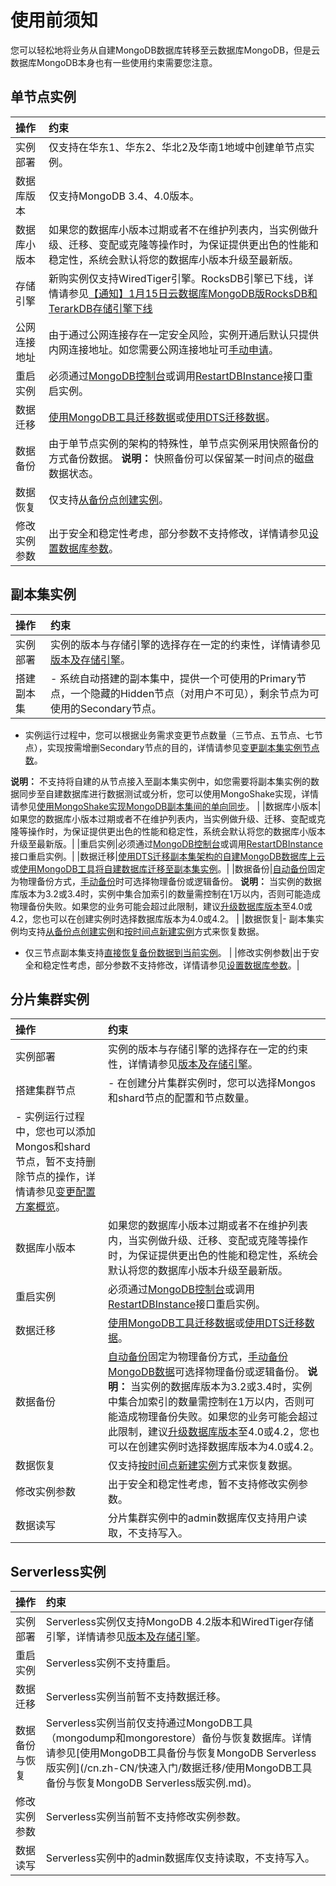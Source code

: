 # 使用前须知

您可以轻松地将业务从自建MongoDB数据库转移至云数据库MongoDB，但是云数据库MongoDB本身也有一些使用约束需要您注意。

## 单节点实例

|操作|约束|
|:-|:-|
|实例部署|仅支持在华东1、华东2、华北2及华南1地域中创建单节点实例。|
|数据库版本|仅支持MongoDB 3.4、4.0版本。|
|数据库小版本|如果您的数据库小版本过期或者不在维护列表内，当实例做升级、迁移、变配或克隆等操作时，为保证提供更出色的性能和稳定性，系统会默认将您的数据库小版本升级至最新版。|
|存储引擎|新购实例仅支持WiredTiger引擎。RocksDB引擎已下线，详情请参见[【通知】1月15日云数据库MongoDB版RocksDB和TerarkDB存储引擎下线](/cn.zh-CN/产品通知/【通知】1月15日云数据库MongoDB版RocksDB和TerarkDB存储引擎下线.md) |
|公网连接地址|由于通过公网连接存在一定安全风险，实例开通后默认只提供内网连接地址。如您需要公网连接地址可[手动申请](/cn.zh-CN/用户指南/管理网络连接/公网连接地址/申请公网连接地址.md)。|
|重启实例|必须通过[MongoDB控制台](https://mongodb.console.aliyun.com/)或调用[RestartDBInstance](/cn.zh-CN/API参考/实例管理/RestartDBInstance.md)接口重启实例。|
|数据迁移|[使用MongoDB工具迁移数据](/cn.zh-CN/快速入门/数据迁移/使用MongoDB工具将自建数据库迁移至单节点实例.md)或[使用DTS迁移数据](/cn.zh-CN/快速入门/数据迁移/使用DTS迁移副本集架构的自建MongoDB数据库上云.md)。|
|数据备份|由于单节点实例的架构的特殊性，单节点实例采用快照备份的方式备份数据。 **说明：** 快照备份可以保留某一时间点的磁盘数据状态。 |
|数据恢复|仅支持[从备份点创建实例](/cn.zh-CN/用户指南/数据恢复/从备份点创建实例.md)。|
|修改实例参数|出于安全和稳定性考虑，部分参数不支持修改，详情请参见[设置数据库参数](/cn.zh-CN/用户指南/参数设置/设置数据库参数.md)。|

## 副本集实例

|操作|约束|
|:-|:-|
|实例部署|实例的版本与存储引擎的选择存在一定的约束性，详情请参见[版本及存储引擎](/cn.zh-CN/产品简介/版本及存储引擎.md)。|
|搭建副本集|-   系统自动搭建的副本集中，提供一个可使用的Primary节点，一个隐藏的Hidden节点（对用户不可见），剩余节点为可使用的Secondary节点。
-   实例运行过程中，您可以根据业务需求变更节点数量（三节点、五节点、七节点），实现按需增删Secondary节点的目的，详情请参见[变更副本集实例节点数](/cn.zh-CN/用户指南/实例管理/变更实例配置/变更副本集实例节点数.md)。

**说明：** 不支持将自建的从节点接入至副本集实例中，如您需要将副本集实例的数据同步至自建数据库进行数据测试或分析，您可以使用MongoShake实现，详情请参见[使用MongoShake实现MongoDB副本集间的单向同步](/cn.zh-CN/用户指南/数据迁移和同步/数据同步/使用MongoShake实现MongoDB副本集间的单向同步.md)。 |
|数据库小版本|如果您的数据库小版本过期或者不在维护列表内，当实例做升级、迁移、变配或克隆等操作时，为保证提供更出色的性能和稳定性，系统会默认将您的数据库小版本升级至最新版。|
|重启实例|必须通过[MongoDB控制台](https://mongodb.console.aliyun.com/)或调用[RestartDBInstance](/cn.zh-CN/API参考/实例管理/RestartDBInstance.md)接口重启实例。|
|数据迁移|[使用DTS迁移副本集架构的自建MongoDB数据库上云](/cn.zh-CN/快速入门/数据迁移/使用DTS迁移副本集架构的自建MongoDB数据库上云.md)或[使用MongoDB工具将自建数据库迁移至副本集实例](/cn.zh-CN/快速入门/数据迁移/使用MongoDB工具将自建数据库迁移至副本集实例.md)。|
|数据备份|[自动备份](/cn.zh-CN/用户指南/数据备份/设置自动备份MongoDB数据.md)固定为物理备份方式，[手动备份](/cn.zh-CN/用户指南/数据备份/手动备份MongoDB数据.md)时可选择物理备份或逻辑备份。 **说明：** 当实例的数据库版本为3.2或3.4时，实例中集合加索引的数量需控制在1万以内，否则可能造成物理备份失败。如果您的业务可能会超过此限制，建议[升级数据库版本](/cn.zh-CN/用户指南/实例管理/数据库升级/升级数据库版本.md)至4.0或4.2，您也可以在创建实例时选择数据库版本为4.0或4.2。 |
|数据恢复|-   副本集实例均支持[从备份点创建实例](/cn.zh-CN/用户指南/数据恢复/从备份点创建实例.md)和[按时间点新建实例](/cn.zh-CN/用户指南/数据恢复/按时间点新建实例.md)方式来恢复数据。
-   仅三节点副本集支持[直接恢复备份数据到当前实例](/cn.zh-CN/用户指南/数据恢复/直接恢复备份数据到当前实例.md)。 |
|修改实例参数|出于安全和稳定性考虑，部分参数不支持修改，详情请参见[设置数据库参数](/cn.zh-CN/用户指南/参数设置/设置数据库参数.md)。|

## 分片集群实例

|操作|约束|
|:-|:-|
|实例部署|实例的版本与存储引擎的选择存在一定的约束性，详情请参见[版本及存储引擎](/cn.zh-CN/产品简介/版本及存储引擎.md)。|
|搭建集群节点|-   在创建分片集群实例时，您可以选择Mongos和shard节点的配置和节点数量。
-   实例运行过程中，您也可以添加Mongos和shard节点，暂不支持删除节点的操作，详情请参见[变更配置方案概览](/cn.zh-CN/用户指南/实例管理/变更实例配置/变更配置方案概览.md)。 |
|数据库小版本|如果您的数据库小版本过期或者不在维护列表内，当实例做升级、迁移、变配或克隆等操作时，为保证提供更出色的性能和稳定性，系统会默认将您的数据库小版本升级至最新版。|
|重启实例|必须通过[MongoDB控制台](https://mongodb.console.aliyun.com/)或调用[RestartDBInstance](/cn.zh-CN/API参考/实例管理/RestartDBInstance.md)接口重启实例。|
|数据迁移|[使用MongoDB工具迁移数据](/cn.zh-CN/快速入门/数据迁移/使用MongoDB工具迁移自建数据库上云.md)或[使用DTS迁移数据](/cn.zh-CN/快速入门/数据迁移/使用DTS迁移分片集群架构的自建MongoDB数据库上云.md)。 |
|数据备份|[自动备份](/cn.zh-CN/用户指南/数据备份/设置自动备份MongoDB数据.md)固定为物理备份方式，[手动备份MongoDB数据](/cn.zh-CN/用户指南/数据备份/手动备份MongoDB数据.md)可选择物理备份或逻辑备份。 **说明：** 当实例的数据库版本为3.2或3.4时，实例中集合加索引的数量需控制在1万以内，否则可能造成物理备份失败。如果您的业务可能会超过此限制，建议[升级数据库版本](/cn.zh-CN/用户指南/实例管理/数据库升级/升级数据库版本.md)至4.0或4.2，您也可以在创建实例时选择数据库版本为4.0或4.2。 |
|数据恢复|仅支持[按时间点新建实例](/cn.zh-CN/用户指南/数据恢复/按时间点新建实例.md)方式来恢复数据。|
|修改实例参数|出于安全和稳定性考虑，暂不支持修改实例参数。|
|数据读写|分片集群实例中的admin数据库仅支持用户读取，不支持写入。|

## Serverless实例

|操作|约束|
|:-|:-|
|实例部署|Serverless实例仅支持MongoDB 4.2版本和WiredTiger存储引擎，详情请参见[版本及存储引擎](/cn.zh-CN/产品简介/版本及存储引擎.md)。|
|重启实例|Serverless实例不支持重启。|
|数据迁移|Serverless实例当前暂不支持数据迁移。|
|数据备份与恢复|Serverless实例当前仅支持通过MongoDB工具（mongodump和mongorestore）备份与恢复数据库。详情请参见[使用MongoDB工具备份与恢复MongoDB Serverless版实例](/cn.zh-CN/快速入门/数据迁移/使用MongoDB工具备份与恢复MongoDB Serverless版实例.md)。|
|修改实例参数|Serverless实例当前暂不支持修改实例参数。|
|数据读写|Serverless实例中的admin数据库仅支持读取，不支持写入。|

